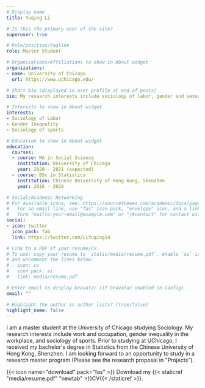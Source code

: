 ```yaml
---
# Display name
title: Yuqing Li

# Is this the primary user of the site?
superuser: true

# Role/position/tagline
role: Master Student

# Organizations/Affiliations to show in About widget
organizations:
- name: University of Chicago
  url: https://www.uchicago.edu/

# Short bio (displayed in user profile at end of posts)
bio: My research interests include sociology of labor, gender and sexuality, sociology of sports, mix methods.

# Interests to show in About widget
interests:
- Sociology of Labor
- Gender Inequality
- Sociology of sports

# Education to show in About widget
education:
  courses:
  - course: MA in Social Science
    institution: University of Chicago
    year: 2020 - 2021 (expected)
  - course: BSc in Statistics
    institution: Chinese University of Hong Kong, Shenzhen
    year: 2016 - 2020

# Social/Academic Networking
# For available icons, see: https://sourcethemes.com/academic/docs/page-builder/#icons
#   For an email link, use "fas" icon pack, "envelope" icon, and a link in the
#   form "mailto:your-email@example.com" or "/#contact" for contact widget.
social:
- icon: twitter
  icon_pack: fab
  link: https://twitter.com/LiYuqing14

# Link to a PDF of your resume/CV.
# To use: copy your resume to `static/media/resume.pdf`, enable `ai` icons in `params.toml`, 
# and uncomment the lines below.
# - icon: cv
#   icon_pack: ai
#   link: media/resume.pdf

# Enter email to display Gravatar (if Gravatar enabled in Config)
email: ""

# Highlight the author in author lists? (true/false)
highlight_name: false
---
```


I am a master student at the University of Chicago studying Sociology. My research interests include work and occupation, gender inequality in the workplace, and sociology of sports. Prior to studying at UChicago, I received my bachelor's degree in Statistics from the Chinese University of Hong Kong, Shenzhen. I am looking forward to an opportunity to study in a research master program (Please see the research proposal in "Projects").

{{< icon name="download" pack="fas" >}} Download my {{< staticref "media/resume.pdf" "newtab" >}}CV{{< /staticref >}}.

